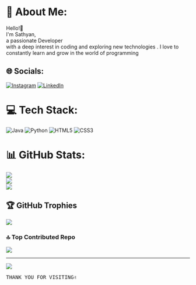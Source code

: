 # 💫 About Me:
Hello!👋 <br>              I'm Sathyan, <br>      a passionate Developer<br> with a deep interest in <bold><italic>coding</italic></bold> and exploring new technologies . I love to constantly learn and grow in the world of programming


## 🌐 Socials:
[![Instagram](https://img.shields.io/badge/Instagram-%23E4405F.svg?logo=Instagram&logoColor=white)](https://instagram.com/iam_sathyan) [![LinkedIn](https://img.shields.io/badge/LinkedIn-%230077B5.svg?logo=linkedin&logoColor=white)](https://linkedin.com/in/sathyan-m) 

# 💻 Tech Stack:
![Java](https://img.shields.io/badge/java-%23ED8B00.svg?style=plastic&logo=java&logoColor=white) ![Python](https://img.shields.io/badge/python-3670A0?style=plastic&logo=python&logoColor=ffdd54) ![HTML5](https://img.shields.io/badge/html5-%23E34F26.svg?style=plastic&logo=html5&logoColor=white) ![CSS3](https://img.shields.io/badge/css3-%231572B6.svg?style=plastic&logo=css3&logoColor=white)
# 📊 GitHub Stats:
![](https://github-readme-stats.vercel.app/api?username=sathyan10&theme=vision-friendly-dark&hide_border=false&include_all_commits=true&count_private=true)<br/>
![](https://github-readme-streak-stats.herokuapp.com/?user=sathyan10&theme=vision-friendly-dark&hide_border=false)<br/>
![](https://github-readme-stats.vercel.app/api/top-langs/?username=sathyan10&theme=vision-friendly-dark&hide_border=false&include_all_commits=true&count_private=true&layout=compact)

## 🏆 GitHub Trophies
![](https://github-profile-trophy.vercel.app/?username=sathyan10&theme=monokai&no-frame=false&no-bg=true&margin-w=4)

### 🔝 Top Contributed Repo
![](https://github-contributor-stats.vercel.app/api?username=sathyan10&limit=5&theme=radical&combine_all_yearly_contributions=true)

---
[![](https://visitcount.itsvg.in/api?id=sathyan10&icon=5&color=4)](https://visitcount.itsvg.in)

<kbd>
THANK YOU FOR VISITING✌️
</kbd> 
